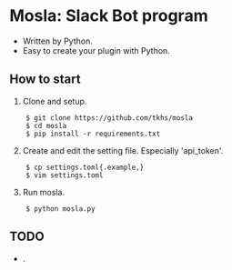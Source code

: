 # Mosla: Slack Bot program

* Written by Python.
* Easy to create your plugin with Python.

## How to start

1. Clone and setup.
```
    $ git clone https://github.com/tkhs/mosla
    $ cd mosla
    $ pip install -r requirements.txt
```
2. Create and edit the setting file. Especially 'api_token'.
```
    $ cp settings.toml{.example,}
    $ vim settings.toml
```
3. Run mosla.
```
    $ python mosla.py
```

## TODO

* .
